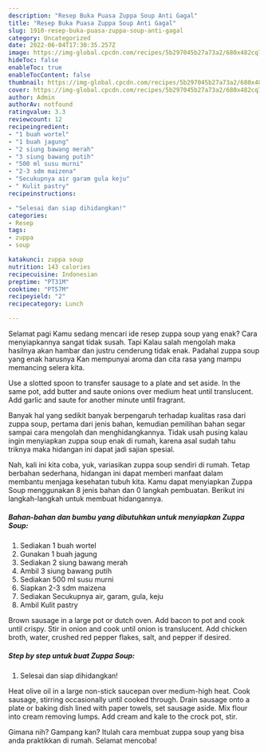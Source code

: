 ```yaml
---
description: "Resep Buka Puasa Zuppa Soup Anti Gagal"
title: "Resep Buka Puasa Zuppa Soup Anti Gagal"
slug: 1910-resep-buka-puasa-zuppa-soup-anti-gagal
category: Uncategorized
date: 2022-06-04T17:30:35.257Z
image: https://img-global.cpcdn.com/recipes/5b297045b27a73a2/680x482cq70/zuppa-soup-foto-resep-utama.jpg
hideToc: false
enableToc: true
enableTocContent: false
thumbnail: https://img-global.cpcdn.com/recipes/5b297045b27a73a2/680x482cq70/zuppa-soup-foto-resep-utama.jpg
cover: https://img-global.cpcdn.com/recipes/5b297045b27a73a2/680x482cq70/zuppa-soup-foto-resep-utama.jpg
author: Admin
authorAv: notfound
ratingvalue: 3.3
reviewcount: 12
recipeingredient:
- "1 buah wortel"
- "1 buah jagung"
- "2 siung bawang merah"
- "3 siung bawang putih"
- "500 ml susu murni"
- "2-3 sdm maizena"
- "Secukupnya air garam gula keju"
- " Kulit pastry"
recipeinstructions:

- "Selesai dan siap dihidangkan!"
categories:
- Resep
tags:
- zuppa
- soup

katakunci: zuppa soup 
nutrition: 143 calories
recipecuisine: Indonesian
preptime: "PT31M"
cooktime: "PT57M"
recipeyield: "2"
recipecategory: Lunch

---
```



Selamat pagi Kamu sedang mencari ide resep zuppa soup yang enak? Cara menyiapkannya sangat tidak susah. Tapi Kalau salah mengolah maka hasilnya akan hambar dan justru cenderung tidak enak. Padahal zuppa soup yang enak harusnya Kan mempunyai aroma dan cita rasa yang mampu memancing selera kita.


Use a slotted spoon to transfer sausage to a plate and set aside. In the same pot, add butter and saute onions over medium heat until translucent. Add garlic and saute for another minute until fragrant.

Banyak hal yang sedikit banyak berpengaruh terhadap kualitas rasa dari zuppa soup, pertama dari jenis bahan, kemudian pemilihan bahan segar sampai cara mengolah dan menghidangkannya. Tidak usah pusing kalau ingin menyiapkan zuppa soup enak di rumah, karena asal sudah tahu triknya maka hidangan ini dapat jadi sajian spesial.


Nah, kali ini kita coba, yuk, variasikan zuppa soup sendiri di rumah. Tetap berbahan sederhana, hidangan ini dapat memberi manfaat dalam membantu menjaga kesehatan tubuh kita. Kamu dapat menyiapkan Zuppa Soup menggunakan 8 jenis bahan dan 0 langkah pembuatan. Berikut ini langkah-langkah untuk membuat hidangannya.

<!--inarticleads1-->

##### Bahan-bahan dan bumbu yang dibutuhkan untuk menyiapkan Zuppa Soup:

1. Sediakan 1 buah wortel
1. Gunakan 1 buah jagung
1. Sediakan 2 siung bawang merah
1. Ambil 3 siung bawang putih
1. Sediakan 500 ml susu murni
1. Siapkan 2-3 sdm maizena
1. Sediakan Secukupnya air, garam, gula, keju
1. Ambil  Kulit pastry


Brown sausage in a large pot or dutch oven. Add bacon to pot and cook until crispy. Stir in onion and cook until onion is translucent. Add chicken broth, water, crushed red pepper flakes, salt, and pepper if desired. 

<!--inarticleads2-->

##### Step by step untuk buat Zuppa Soup:


1. Selesai dan siap dihidangkan!

Heat olive oil in a large non-stick saucepan over medium-high heat. Cook sausage, stirring occasionally until cooked through. Drain sausage onto a plate or baking dish lined with paper towels, set sausage aside. Mix flour into cream removing lumps. Add cream and kale to the crock pot, stir. 

Gimana nih? Gampang kan? Itulah cara membuat zuppa soup yang bisa anda praktikkan di rumah. Selamat mencoba!
